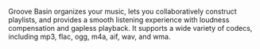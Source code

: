 Groove Basin organizes your music, lets you collaboratively construct playlists, and
provides a smooth listening experience with loudness compensation and gapless playback.
It supports a wide variety of codecs, including mp3, flac, ogg, m4a, aif, wav, and wma.

